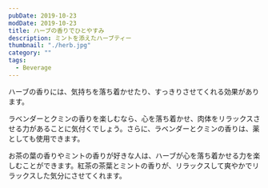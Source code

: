 ```yaml
---
pubDate: 2019-10-23
modDate: 2019-10-23
title: ハーブの香りでひとやすみ
description: ミントを添えたハーブティー
thumbnail: "./herb.jpg"
category: ""
tags:
  - Beverage
---
```


ハーブの香りには、気持ちを落ち着かせたり、すっきりさせてくれる効果があります。

ラベンダーとクミンの香りを楽しむなら、心を落ち着かせ、肉体をリラックスさせる力があることに気付くでしょう。さらに、ラベンダーとクミンの香りは、薬としても使用できます。

お茶の葉の香りやミントの香りが好きな人は、ハーブが心を落ち着かせる力を楽しむことができます。紅茶の茶葉とミントの香りが、リラックスして爽やかでリラックスした気分にさせてくれます。
